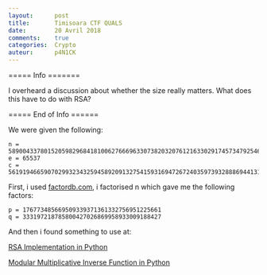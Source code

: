 ```yaml
---
layout:      post
title:       Timisoara CTF QUALS
date:        20 Avril 2018
comments:    true
categories:  Crypto
auteur:      p4N1CK
---
```


===== Info =======

I overheard a discussion about whether the size really matters. What does this have to do with RSA?

===== End of Info ======

We were given the following:

```
n = 58900433780152059829684181006276669633073820320761216330291745734792546625247
e = 65537
c = 56191946659070299323432594589209132754159316947267240359739328886944131258862
```

First, i used [factordb.com](factordb.com), i factorised n which gave me the following factors:

```
p = 176773485669509339371361332756951225661
q = 333197218785800427026869958933009188427
```
And then i found something to use at:

[RSA Implementation in Python](http://jhafranco.com/2012/01/29/rsa-implementation-in-python/)

[Modular Multiplicative Inverse Function in Python](http://stackoverflow.com/questions/4798654/modular-multiplicative-inverse-function-in-python)
